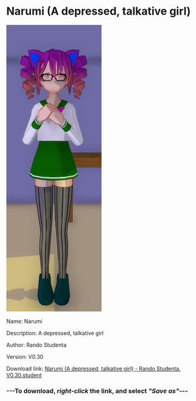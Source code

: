 # Narumi (A depressed, talkative girl)

<img src = "https://raw.githubusercontent.com/Arbiter1223/Daigaku-Gurashi-Custom-Students/master/Students/Files/Narumi%20(A%20depressed%2C%20talkative%20girl).png">

Name: Narumi

Description: A depressed, talkative girl

Author: Rando Studenta

Version: V0.30

Download link: <a href="https://raw.githubusercontent.com/Arbiter1223/Daigaku-Gurashi-Custom-Students/master/Students/Files/Narumi%20(A%20depressed%2C%20talkative%20girl)%20-%20Rando%20Studenta%2C%20V0.30.student">Narumi (A depressed, talkative girl) - Rando Studenta, V0.30.student</a>

### ---**To download, _right-click_ the link, and select _"Save as"_**---
